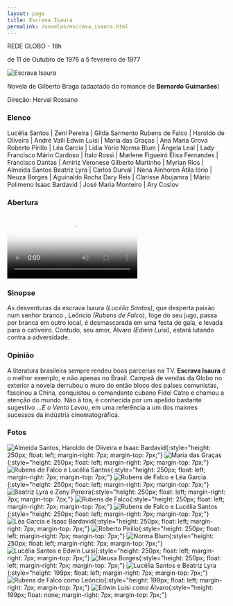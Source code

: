 ```yaml
---
layout: page
title: Escrava Isaura
permalink: /novelas/escrava_isaura.html
---
```


REDE GLOBO - 18h

de 11 de Outubro de 1976 a 5 fevereiro de 1977

![Escrava Isaura](/novelas/img/escrava_isaura_logo.jpg)

Novela de Gilberto Braga (adaptado do romance de **Bernardo Guimarães**)

Direção: Herval Rossano

### Elenco

Lucélia Santos | Zeni Pereira | Gilda Sarmento
Rubens de Falco | Haroldo de Oliveira | André Valli
Edwin Luisi | Maria das Graças | Ana Maria Grova
Roberto Pirillo | Léa Garcia | Lídia Yório
Norma Blum | Ângela Leal | Lady Francisco
Mário Cardoso | Ítalo Rossi | Marlene Figueiró
Elisa Fernandes | Francisco Dantas | Amiriz Veronese
Gilberto Martinho | Myrian Rios | Almeida Santos
Beatriz Lyra | Carlos Durval | Nena Ainhoren
Átila Iório | Neuza Borges | Aguinaldo Rocha
Dary Reis | Clarisse Abujamra | Mário Polimeno
Isaac Bardavid | José Maria Monteiro | Ary Coslov

### Abertura

<video poster="/novelas/img/escrava_isaura_abertura.png" id="player" playsinline controls>
    <source src="http://srv.victor3d.com.br/novelas/escrava_isaura_1976.mp4" type="video/mp4">
</video>

### Sinopse

As desventuras da escrava Isaura *(Lucélia Santos)*, que desperta paixão num senhor branco , Leôncio *(Rubens de Falco)*, foge do seu jugo, passa por branca em outro local, é desmascarada em uma festa de gala, e levada para o cativeiro. Contudo, seu amor, Álvaro *(Edwin Luisi)*, estará lutando contra a adversidade.

### Opinião

A literatura brasileira sempre rendeu boas parcerias na TV. **Escrava Isaura** é o melhor exemplo, e não apenas no Brasil. Campeã de vendas da Globo no exterior a novela derrubou o muro do então bloco dos países comunistas, fascinou a China, conquistou o comandante cubano Fidel Catro e chamou a atenção do mundo. Não à toa, é conhecida por um apelido bastante sugestivo *...E o Vento Levou*, em uma referência a um dos maiores sucessos da indústria cinematográfica.

### Fotos

![Almeida Santos, Haroldo de Oliveira e Isaac Bardavid](/novelas/img/escrava_isaura_almeida_santos_haroldo_de_oliveira_e_isaac_bardavid.jpg){:style="height: 250px; float: left; margin-right: 7px; margin-top: 7px;"}
![Maria das Graças](/novelas/img/escrava_isaura_maria_das_gracas.jpg){:style="height: 250px; float: left; margin-right: 7px; margin-top: 7px;"}
![Rubens de Falco e Lucélia Santos](/novelas/img/escrava_isaura_rubens_de_falco_e_lucelia_santos.jpg){:style="height: 250px; float: left; margin-right: 7px; margin-top: 7px;"}
![Rubens de Falco e Léa Garcia](/novelas/img/escrava_isaura_rubens_de_falco_lea_garcia.jpg){:style="height: 250px; float: left; margin-right: 7px; margin-top: 7px;"}
![Beatriz Lyra e Zeny Pereira](/novelas/img/escrava_isaura_beatriz_lyra_e_zeny_pereira.jpg){:style="height: 250px; float: left; margin-right: 7px; margin-top: 7px;"}
![Rubens de Falco](/novelas/img/escrava_isaura_rubens_de_falco2.jpg){:style="height: 250px; float: left; margin-right: 7px; margin-top: 7px;"}
![Rubens de Falco e Lucélia Santos](/novelas/img/escrava_isaura_rubens_de_falco_e_lucelia_santos2.jpg){:style="height: 250px; float: left; margin-right: 7px; margin-top: 7px;"}
![Léa Garcia e Isaac Bardavid](/novelas/img/escrava_isaura_lea_garcia_e_isaac_bardavid.jpg){:style="height: 250px; float: left; margin-right: 7px; margin-top: 7px;"}
![Roberto Pirillo](/novelas/img/escrava_isaura_roberto_pirillo.jpg){:style="height: 250px; float: left; margin-right: 7px; margin-top: 7px;"}
![Norma Blum](/novelas/img/escrava_isaura_norma_blum.jpg){:style="height: 250px; float: left; margin-right: 7px; margin-top: 7px;"}
![Lucélia Santos e Edwin Luisi](/novelas/img/escrava_isaura_lucelia_santos_e_edwin_luisi.jpg){:style="height: 250px; float: left; margin-right: 7px; margin-top: 7px;"}
![Neusa Borges](/novelas/img/escrava_isaura_neusa_borges.jpg){:style="height: 250px; float: left; margin-right: 7px; margin-top: 7px;"}
![Lucélia Santos e Beatriz Lyra](/novelas/img/escrava_isaura_lucelia_e_beatriz_lyra.jpg){:style="height: 199px; float: left; margin-right: 7px; margin-top: 7px;"}
![Rubens de Falco como Leôncio](/novelas/img/escrava_isaura_rubens_de_falco.jpg){:style="height: 199px; float: left; margin-right: 7px; margin-top: 7px;"}
![Edwin Luisi como Álvaro](/novelas/img/escrava_isaura_edwin_luisi.jpg){:style="height: 199px; float: none; margin-right: 7px; margin-top: 7px;"}

